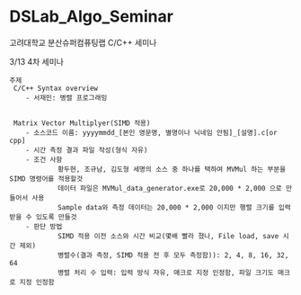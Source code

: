 ﻿DSLab_Algo_Seminar
==================
고려대학교 분산슈퍼컴퓨팅랩 C/C++ 세미나

3/13 4차 세미나
 
    주제
     C/C++ Syntax overview
        - 서재민: 병렬 프로그래밍 

     
     Matrix Vector Multiplyer(SIMD 적용)
        - 소스코드 이름: yyyymmdd_[본인 영문명, 별명이나 닉네임 안됨]_[설명].c[or cpp]
        - 시간 측정 결과 파일 작성(형식 자유)
        - 조건 사항
                황두현, 조규남, 김도형 세명의 소스 중 하나를 택하여 MVMul 하는 부분을 SIMD 명령어를 적용할것
                데이터 파일은 MVMul_data_generator.exe로 20,000 * 2,000 으로 만들어서 사용
                Sample data와 측정 데이터는 20,000 * 2,000 이지만 행렬 크기를 입력 받을 수 있도록 만들것
        - 판단 방법
                SIMD 적용 이전 소스와 시간 비교(몇배 빨라 졌나, File load, save 시간 제외)
                병렬수(결과 측정, SIMD 적용 전 후 모두 측정함)): 2, 4, 8, 16, 32, 64
                병렬 처리 수 입력: 입력 방식 자유, 매크로 지정 인정함, 파일 크기도 매크로 지정 인정함
